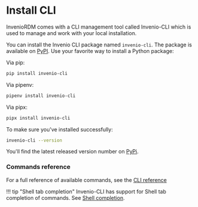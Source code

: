 # Install CLI

InvenioRDM comes with a CLI management tool called Invenio-CLI which is used to manage and work with your local installation.

You can install the Invenio CLI package named `invenio-cli`. The package is available on [PyPI](https://pypi.org/project/invenio-cli/). Use your favorite way to install a Python package:

Via pip:

```bash
pip install invenio-cli
```

Via pipenv:

```bash
pipenv install invenio-cli
```

Via pipx:

```bash
pipx install invenio-cli
```

To make sure you've installed successfully:

```bash
invenio-cli --version
```

You'll find the latest released version number on [PyPi](https://pypi.org/project/invenio-cli/).

### Commands reference

For a full reference of available commands, see the [CLI reference](../reference/cli.md)


!!! tip "Shell tab completion"
     Invenio-CLI has support for Shell tab completion of commands. See [Shell completion](../reference/cli.md#shell-completion).
